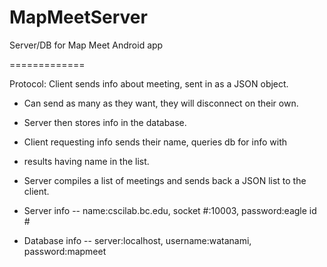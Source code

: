 MapMeetServer
=============

Server/DB for Map Meet Android app

=============

Protocol: Client sends info about meeting, sent in as a JSON object.
*  Can send as many as they want, they will disconnect on their own.
*  Server then stores info in the database.
*  Client requesting info sends their name, queries db for info with
*  results having name in the list.
*  Server compiles a list of meetings and sends back a JSON list to the client.

*  Server info -- name:cscilab.bc.edu, socket #:10003, password:eagle id #
*  Database info -- server:localhost, username:watanami, password:mapmeet
